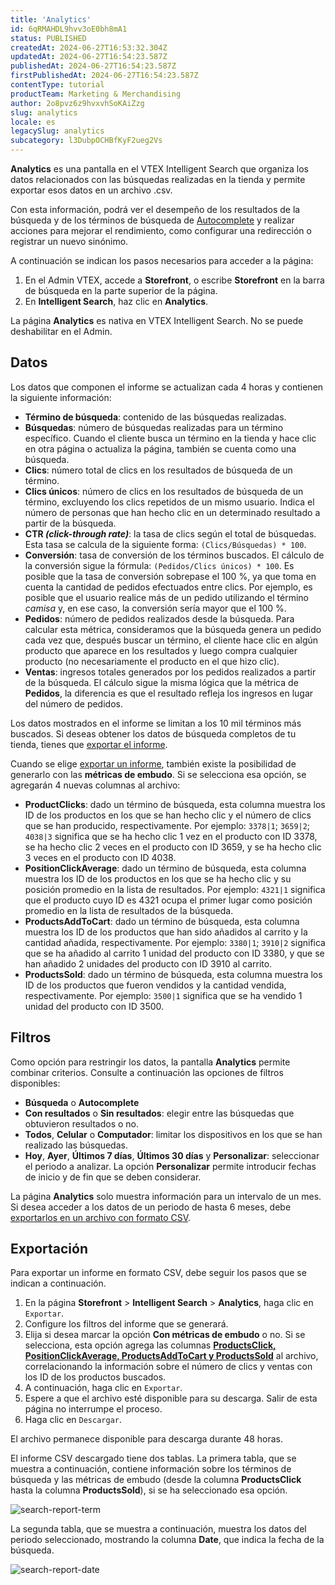 ```yaml
---
title: 'Analytics'
id: 6qRMAHDL9hvv3oE0bh8mA1
status: PUBLISHED
createdAt: 2024-06-27T16:53:32.304Z
updatedAt: 2024-06-27T16:54:23.587Z
publishedAt: 2024-06-27T16:54:23.587Z
firstPublishedAt: 2024-06-27T16:54:23.587Z
contentType: tutorial
productTeam: Marketing & Merchandising
author: 2o8pvz6z9hvxvhSoKAiZzg
slug: analytics
locale: es
legacySlug: analytics
subcategory: l3DubpOCHBfKyF2ueg2Vs
---
```


**Analytics** es una pantalla en el VTEX Intelligent Search que organiza los datos relacionados con las búsquedas realizadas en la tienda y permite exportar esos datos en un archivo .csv.

Con esta información, podrá ver el desempeño de los resultados de la búsqueda y de los términos de búsqueda de [Autocomplete](https://help.vtex.com/es/tracks/vtex-intelligent-search--19wrbB7nEQcmwzDPl1l4Cb/4gXFsEWjF7QF7UtI2GAvhL?&utm_source=autocomplete) y realizar acciones para mejorar el rendimiento, como configurar una redirección o registrar un nuevo sinónimo.

A continuación se indican los pasos necesarios para acceder a la página:

1. En el Admin VTEX, accede a **Storefront**, o escribe **Storefront** en la barra de búsqueda en la parte superior de la página.
2. En __Intelligent Search__, haz clic en __Analytics__. 

<div class = "alert alert-info">
  <p>La página <strong>Analytics</strong> es nativa en VTEX Intelligent Search. No se puede deshabilitar en el Admin.</p>
</div>

## Datos

Los datos que componen el informe se actualizan cada 4 horas y contienen la siguiente información:

*   **Término de búsqueda**: contenido de las búsquedas realizadas. 
*   **Búsquedas**: número de búsquedas realizadas para un término específico. Cuando el cliente busca un término en la tienda y hace clic en otra página o actualiza la página, también se cuenta como una búsqueda. 
*   **Clics**: número total de clics en los resultados de búsqueda de un término. 
*   **Clics únicos**: número de clics en los resultados de búsqueda de un término, excluyendo los clics repetidos de un mismo usuario. Indica el número de personas que han hecho clic en un determinado resultado a partir de la búsqueda. 
*   **CTR _(click-through rate)_**: la tasa de clics según el total de búsquedas. Esta tasa se calcula de la siguiente forma: `(Clics/Búsquedas) * 100`. 
*   **Conversión**: tasa de conversión de los términos buscados. El cálculo de la conversión sigue la fórmula: `(Pedidos/Clics únicos) * 100`.  Es posible que la tasa de conversión sobrepase el 100 %, ya que toma en cuenta la cantidad de pedidos efectuados entre clics. Por ejemplo, es posible que el usuario realice más de un pedido utilizando el término _camisa_ y, en ese caso, la conversión sería mayor que el 100 %.
*   **Pedidos**: número de pedidos realizados desde la búsqueda. Para calcular esta métrica, consideramos que la búsqueda genera un pedido cada vez que, después buscar un término, el cliente hace clic en algún producto que aparece en los resultados y luego compra cualquier producto (no necesariamente el producto en el que hizo clic). 
*   **Ventas**: ingresos totales generados por los pedidos realizados a partir de la búsqueda. El cálculo sigue la misma lógica que la métrica de **Pedidos**, la diferencia es que el resultado refleja los ingresos en lugar del número de pedidos.

<div class="alert alert-info">
  <p>Los datos mostrados en el informe se limitan a los 10 mil términos más buscados. Si deseas obtener los datos de búsqueda completos de tu tienda, tienes que <a href="https://help.vtex.com/es/tracks/vtex-intelligent-search--19wrbB7nEQcmwzDPl1l4Cb/3JcuptYAkwr1GLZEM3IQ2m#exportacion">exportar el informe</a>.</p>
</div>

Cuando se elige [exportar un informe](#exportacion), también existe la posibilidad de generarlo con las __métricas de embudo__. Si se selecciona esa opción, se agregarán 4 nuevas columnas al archivo:

* **ProductClicks**: dado un término de búsqueda, esta columna muestra los ID de los productos en los que se han hecho clic y el número de clics que se han producido, respectivamente. Por ejemplo: `3378|1`; `3659|2`; `4038|3` significa que se ha hecho clic 1 vez en el producto con ID 3378, se ha hecho clic 2 veces en el producto con ID 3659, y se ha hecho clic 3 veces en el producto con ID 4038. 
* **PositionClickAverage**: dado un término de búsqueda, esta columna muestra los ID de los productos en los que se ha hecho clic y su posición promedio en la lista de resultados. Por ejemplo: `4321|1` significa que el producto cuyo ID es 4321 ocupa el primer lugar como posición promedio en la lista de resultados de la búsqueda.
* **ProductsAddToCart**: dado un término de búsqueda, esta columna muestra los ID de los productos que han sido añadidos al carrito y la cantidad añadida, respectivamente. Por ejemplo: `3380|1`; `3910|2` significa que se ha añadido al carrito 1 unidad del producto con ID 3380, y que se han añadido 2 unidades del producto con ID 3910 al carrito. 
* **ProductsSold**: dado un término de búsqueda, esta columna muestra los ID de los productos que fueron vendidos y la cantidad vendida, respectivamente. Por ejemplo: `3500|1` significa que se ha vendido 1 unidad del producto con ID 3500. 

## Filtros

Como opción para restringir los datos, la pantalla **Analytics** permite combinar criterios. Consulte a continuación las opciones de filtros disponibles:

* **Búsqueda** o **Autocomplete** 
* **Con resultados** o **Sin resultados**: elegir entre las búsquedas que obtuvieron resultados o no. 
* **Todos**, **Celular** o **Computador**: limitar los dispositivos en los que se han realizado las búsquedas. 
* **Hoy**, **Ayer**, **Últimos 7 días**, **Últimos 30 días** y **Personalizar**: seleccionar el periodo a analizar. La opción **Personalizar** permite introducir fechas de inicio y de fin que se deben considerar. 

La página **Analytics** solo muestra información para un intervalo de un mes. Si desea acceder a los datos de un periodo de hasta 6 meses, debe [exportarlos en un archivo con formato CSV](#exportacion).

## Exportación

Para exportar un informe en formato CSV, debe seguir los pasos que se indican a continuación.

1. En la página **Storefront** > **Intelligent Search** > **Analytics**, haga clic en `Exportar`. 
2. Configure los filtros del informe que se generará. 
3. Elija si desea marcar la opción **Con métricas de embudo** o no. Si se selecciona, esta opción agrega las columnas **[ProductsClick, PositionClickAverage, ProductsAddToCart y ProductsSold](#datos)** al archivo, correlacionando la información sobre el número de clics y ventas con los ID de los productos buscados. 
4. A continuación, haga clic en `Exportar`. 
5. Espere a que el archivo esté disponible para su descarga. Salir de esta página no interrumpe el proceso. 
6. Haga clic en `Descargar`. 

<div class = "alert alert-info">
  <p>El archivo permanece disponible para descarga durante 48 horas.</p>
</div>

El informe CSV descargado tiene dos tablas. La primera tabla, que se muestra a continuación, contiene información sobre los términos de búsqueda y las métricas de embudo (desde la columna **ProductsClick** hasta la columna **ProductsSold**), si se ha seleccionado esa opción.

![search-report-term](//images.ctfassets.net/alneenqid6w5/5b8DWfBkXE9hZzugQ2LoaP/5910a3f67d31b5270841e5d4ef2f31bd/search-report-term.png)

La segunda tabla, que se muestra a continuación, muestra los datos del periodo seleccionado, mostrando la columna **Date**, que indica la fecha de la búsqueda.

![search-report-date](//images.ctfassets.net/alneenqid6w5/1B1hwv5X36tvAv4Nt2Nxz1/50c65ac3ba4741c35fe820fd265b78de/search-report-date.png)
